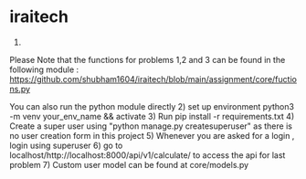# iraitech

1) 
  Please Note that the functions for problems 1,2 and 3 can be found in the following module :
  https://github.com/shubham1604/iraitech/blob/main/assignment/core/fuctions.py
  
  You can also run the python module directly 
2) set up environment python3 -m venv your_env_name && activate 
3) Run pip install -r requirements.txt 
4) Create a super user using "python manage.py createsuperuser" as there is no user creation form in this project
5) Whenever you are asked for a login , login using superuser
6) go to localhost/http://localhost:8000/api/v1/calculate/ to access the api for last problem
7) Custom user model can be found at core/models.py
